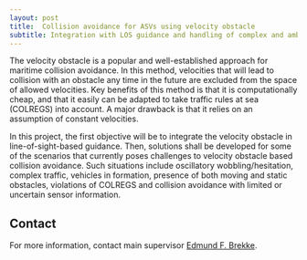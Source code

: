 ```yaml
---
layout: post
title:  Collision avoidance for ASVs using velocity obstacle 
subtitle: Integration with LOS guidance and handling of complex and ambiguous situations.
---
```

The velocity obstacle is a popular and well-established approach for maritime collision avoidance. In this method, velocities that will lead to collision with an obstacle any time in the future are excluded from the space of allowed velocities. Key benefits of this method is that it is computationally cheap, and that it easily can be adapted to take traffic rules at sea (COLREGS) into account. A major drawback is that it relies on an assumption of constant velocities.

In this project, the first objective will be to integrate the velocity obstacle in line-of-sight-based guidance. Then, solutions shall be developed for some of the scenarios that currently poses challenges to velocity obstacle based collision avoidance. Such situations include oscillatory wobbling/hesitation, complex traffic, vehicles in formation, presence of both moving and static obstacles, violations of COLREGS and collision avoidance with limited or uncertain sensor information.

## Contact
For more information, contact main supervisor [Edmund F. Brekke](http://www.ntnu.no/ansatte/edmundfo).
